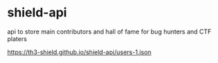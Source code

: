 # shield-api
api to store main contributors and hall of fame for bug hunters and CTF platers

https://th3-shield.github.io/shield-api/users-1.json
